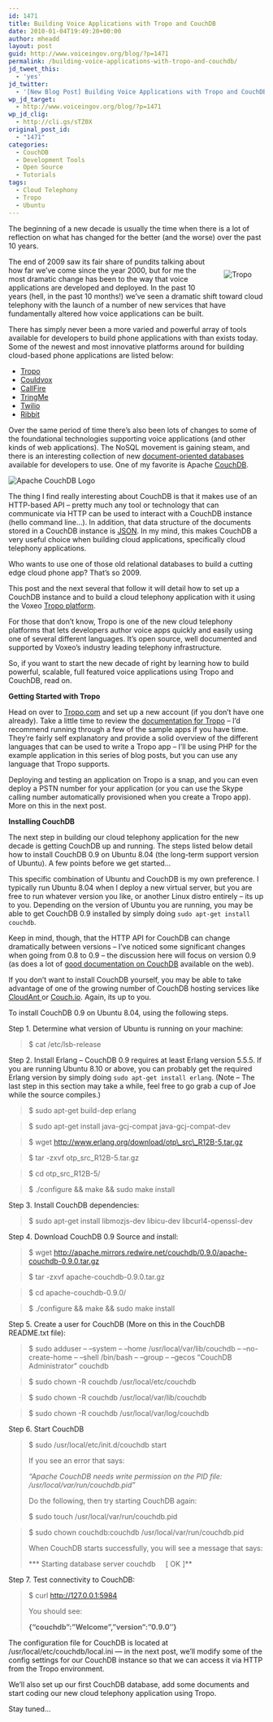 ```yaml
---
id: 1471
title: Building Voice Applications with Tropo and CouchDB
date: 2010-01-04T19:49:20+00:00
author: mheadd
layout: post
guid: http://www.voiceingov.org/blog/?p=1471
permalink: /building-voice-applications-with-tropo-and-couchdb/
jd_tweet_this:
  - 'yes'
jd_twitter:
  - '[New Blog Post] Building Voice Applications with Tropo and CouchDB. #url# #voxeo #tropo #couchdb #ivr'
wp_jd_target:
  - http://www.voiceingov.org/blog/?p=1471
wp_jd_clig:
  - http://cli.gs/sTZ0X
original_post_id:
  - "1471"
categories:
  - CouchDB
  - Development Tools
  - Open Source
  - Tutorials
tags:
  - Cloud Telephony
  - Tropo
  - Ubuntu
---
```

The beginning of a new decade is usually the time when there is a lot of reflection on what has changed for the better (and the worse) over the past 10 years.
  
<img src="http://voiceingov.files.wordpress.com/2010/01/tropo_logo.png" alt="Tropo" title="Tropo" style="margin:10px;padding:15px;float:right;" />

The end of 2009 saw its fair share of pundits talking about how far we&#8217;ve come since the year 2000, but for me the most dramatic change has been to the way that voice applications are developed and deployed. In the past 10 years (hell, in the past 10 months!) we&#8217;ve seen a dramatic shift toward cloud telephony with the launch of a number of new services that have fundamentally altered how voice applications can be built.

There has simply never been a more varied and powerful array of tools available for developers to build phone applications with than exists today. Some of the newest and most innovative platforms around for building cloud-based phone applications are listed below:

  * <a href="http://www.tropo.com/" target="_blank">Tropo</a>
  * <a href="http://cloudvox.com/" target="_blank">Couldvox</a>
  * <a href="http://www.callfire.com/dialer/cm/custom_telephony.html" target="_blank">CallFire</a>
  * <a href="http://tringme.com/" target="_blank">TringMe</a>
  * <a href="http://www.twilio.com/" target="_blank">Twilio</a>
  * <a href="http://www.ribbit.com/" target="_blank">Ribbit</a>

Over the same period of time there&#8217;s also been lots of changes to some of the foundational technologies supporting voice applications (and other kinds of web applications). The NoSQL movement is gaining steam, and there is an interesting collection of new <a href="http://nosql-database.org/" target="_blank">document-oriented databases</a> available for developers to use. One of my favorite is Apache <a href="http://couchdb.apache.org/" target="_blank">CouchDB</a>.

![Apache CouchDB Logo](http://localhost:8000/wp-content/uploads/2010/01/couchdb-logo.png)

The thing I find really interesting about CouchDB is that it makes use of an HTTP-based API &#8211; pretty much any tool or technology that can communicate via HTTP can be used to interact with a CouchDB instance (hello command line&#8230;). In addition, that data structure of the documents stored in a CouchDB instance is <a href="http://www.json.org/" target="_blank">JSON</a>. In my mind, this makes CouchDB a very useful choice when building cloud applications, specifically cloud telephony applications.

Who wants to use one of those old relational databases to build a cutting edge cloud phone app? That&#8217;s so 2009.

This post and the next several that follow it will detail how to set up a CouchDB instance and to build a cloud telephony application with it using the Voxeo <a href="http://tropo.com/" target="_blank">Tropo platform</a>.

For those that don&#8217;t know, Tropo is one of the new cloud telephony platforms that lets developers author voice apps quickly and easily using one of several different languages. It&#8217;s open source, well documented and supported by Voxeo&#8217;s industry leading telephony infrastructure.

So, if you want to start the new decade of right by learning how to build powerful, scalable, full featured voice applications using Tropo and CouchDB, read on.

**Getting Started with Tropo**

Head on over to <a href="http://tropo.com/" target="_blank">Tropo.com</a> and set up a new account (if you don&#8217;t have one already). Take a little time to review the <a href="http://docs.tropo.com/" target="_blank">documentation for Tropo</a> &#8211; I&#8217;d recommend running through a few of the sample apps if you have time. They&#8217;re fairly self explanatory and provide a solid overview of the different languages that can be used to write a Tropo app &#8211; I&#8217;ll be using PHP for the example application in this series of blog posts, but you can use any language that Tropo supports.

Deploying and testing an application on Tropo is a snap, and you can even deploy a PSTN number for your application (or you can use the Skype calling number automatically provisioned when you create a Tropo app). More on this in the next post.

**Installing CouchDB**

The next step in building our cloud telephony application for the new decade is getting CouchDB up and running. The steps listed below detail how to install CouchDB 0.9 on Ubuntu 8.04 (the long-term support version of Ubuntu). A few points before we get started&#8230;

This specific combination of Ubuntu and CouchDB is my own preference. I typically run Ubuntu 8.04 when I deploy a new virtual server, but you are free to run whatever version you like, or another Linux distro entirely &#8211; its up to you. Depending on the version of Ubuntu you are running, you may be able to get CouchDB 0.9 installed by simply doing `sudo apt-get install couchdb`.

Keep in mind, though, that the HTTP API for CouchDB can change dramatically between versions &#8211; I&#8217;ve noticed some significant changes when going from 0.8 to 0.9 &#8211; the discussion here will focus on version 0.9 (as does a lot of <a href="http://books.couchdb.org/relax/" target="_blank">good documentation on CouchDB</a> available on the web).

If you don&#8217;t want to install CouchDB yourself, you may be able to take advantage of one of the growing number of CouchDB hosting services like <a href="http://cloudant.com/" target="_blank">CloudAnt </a>or <a href="http://hosting.couch.io/" target="_blank">Couch.io</a>. Again, its up to you.

To install CouchDB 0.9 on Ubuntu 8.04, using the following steps.

Step 1. Determine what version of Ubuntu is running on your machine:

> $ cat /etc/lsb-release

Step 2. Install Erlang &#8211; CouchDB 0.9 requires at least Erlang version 5.5.5. If you are running Ubuntu 8.10 or above, you can probably get the required Erlang version by simply doing `sudo apt-get install erlang`. (Note &#8211; The last step in this section may take a while, feel free to go grab a cup of Joe while the source compiles.)

> $ sudo apt-get build-dep erlang
      
> $ sudo apt-get install java-gcj-compat java-gcj-compat-dev
      
> $ wget http://www.erlang.org/download/otp\_src\_R12B-5.tar.gz
      
> $ tar -zxvf otp\_src\_R12B-5.tar.gz
      
> $ cd otp\_src\_R12B-5/
      
> $ ./configure && make && sudo make install 

Step 3. Install CouchDB dependencies:

> $ sudo apt-get install libmozjs-dev libicu-dev libcurl4-openssl-dev

Step 4. Download CouchDB 0.9 Source and install:

> $ wget http://apache.mirrors.redwire.net/couchdb/0.9.0/apache-couchdb-0.9.0.tar.gz
      
> $ tar -zxvf apache-couchdb-0.9.0.tar.gz
      
> $ cd apache-couchdb-0.9.0/
      
> $ ./configure && make && sudo make install 

Step 5. Create a user for CouchDB (More on this in the CouchDB README.txt file):

> $ sudo adduser &ndash; &ndash;system &ndash; &ndash;home /usr/local/var/lib/couchdb &ndash; &ndash;no-create-home &ndash; &ndash;shell /bin/bash &ndash; &ndash;group &ndash; &ndash;gecos &#8220;CouchDB Administrator&#8221; couchdb
      
> $ sudo chown -R couchdb /usr/local/etc/couchdb
      
> $ sudo chown -R couchdb /usr/local/var/lib/couchdb
      
> $ sudo chown -R couchdb /usr/local/var/log/couchdb 

Step 6. Start CouchDB

> $ sudo /usr/local/etc/init.d/couchdb start
> 
> If you see an error that says:
> 
> _&#8220;Apache CouchDB needs write permission on the PID file: /usr/local/var/run/couchdb.pid&#8221;_
> 
> Do the following, then try starting CouchDB again:
> 
> $ sudo touch /usr/local/var/run/couchdb.pid
      
> $ sudo chown couchdb:couchdb /usr/local/var/run/couchdb.pid
> 
> When CouchDB starts successfully, you will see a message that says:
> 
> *** Starting database server couchdb&nbsp;&nbsp;&nbsp;&nbsp;&nbsp;[ OK ]** 

Step 7. Test connectivity to CouchDB:

> $ curl http://127.0.0.1:5984
> 
> You should see:
> 
> **{&#8220;couchdb&#8221;:&#8221;Welcome&#8221;,&#8221;version&#8221;:&#8221;0.9.0&#8243;}** 

The configuration file for CouchDB is located at /usr/local/etc/couchdb/local.ini &#8212; in the next post, we&#8217;ll modify some of the config settings for our CouchDB instance so that we can access it via HTTP from the Tropo environment.

We&#8217;ll also set up our first CouchDB database, add some documents and start coding our new cloud telephony application using Tropo.

Stay tuned&#8230;